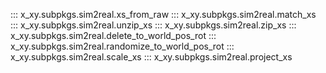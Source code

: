 ::: x_xy.subpkgs.sim2real.xs_from_raw
::: x_xy.subpkgs.sim2real.match_xs
::: x_xy.subpkgs.sim2real.unzip_xs
::: x_xy.subpkgs.sim2real.zip_xs
::: x_xy.subpkgs.sim2real.delete_to_world_pos_rot
::: x_xy.subpkgs.sim2real.randomize_to_world_pos_rot
::: x_xy.subpkgs.sim2real.scale_xs
::: x_xy.subpkgs.sim2real.project_xs
